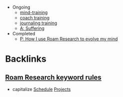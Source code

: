 - Ongoing
    - [mind-training](<mind-training.md>)
    - [coach training](<coach training.md>)
    - [journaling training](<journaling training.md>)
    - [A: Suffering](<A: Suffering.md>)
- Completed
    - [P: How I use Roam Research to evolve my mind](<P: How I use Roam Research to evolve my mind.md>)

# Backlinks
## [Roam Research keyword rules](<Roam Research keyword rules.md>)
- capitalize [Schedule](<Schedule.md>) [Projects](<Projects.md>)

